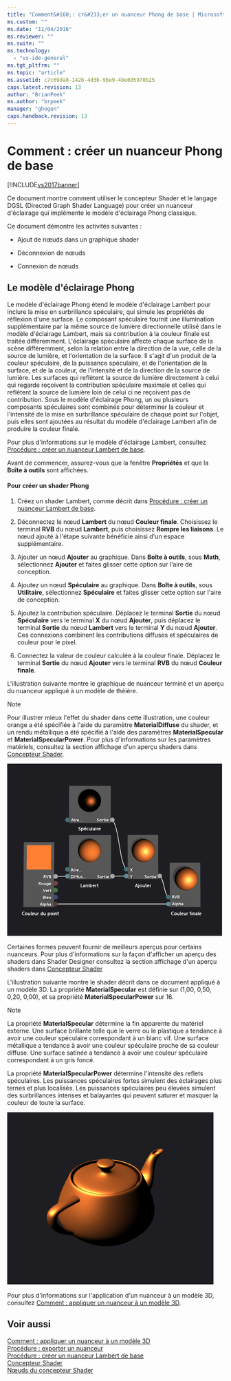 ```yaml
---
title: "Comment&#160;: cr&#233;er un nuanceur Phong de base | Microsoft Docs"
ms.custom: ""
ms.date: "11/04/2016"
ms.reviewer: ""
ms.suite: ""
ms.technology: 
  - "vs-ide-general"
ms.tgt_pltfrm: ""
ms.topic: "article"
ms.assetid: c7c69da8-142b-4d3b-9be9-4be0d5970b25
caps.latest.revision: 13
author: "BrianPeek"
ms.author: "brpeek"
manager: "ghogen"
caps.handback.revision: 13
---
```

# Comment&#160;: cr&#233;er un nuanceur Phong de base
[!INCLUDE[vs2017banner](../code-quality/includes/vs2017banner.md)]

Ce document montre comment utiliser le concepteur Shader et le langage DGSL \(Directed Graph Shader Language\) pour créer un nuanceur d'éclairage qui implémente le modèle d'éclairage Phong classique.  
  
 Ce document démontre les activités suivantes :  
  
-   Ajout de nœuds dans un graphique shader  
  
-   Déconnexion de nœuds  
  
-   Connexion de nœuds  
  
## Le modèle d'éclairage Phong  
 Le modèle d'éclairage Phong étend le modèle d'éclairage Lambert pour inclure la mise en surbrillance spéculaire, qui simule les propriétés de réflexion d'une surface.  Le composant spéculaire fournit une illumination supplémentaire par la même source de lumière directionnelle utilisé dans le modèle d'éclairage Lambert, mais sa contribution à la couleur finale est traitée différemment.  L'éclairage spéculaire affecte chaque surface de la scène différemment, selon la relation entre la direction de la vue, celle de la source de lumière, et l'orientation de la surface.  Il s'agit d'un produit de la couleur spéculaire, de la puissance spéculaire, et de l'orientation de la surface, et de la couleur, de l'intensité et de la direction de la source de lumière.  Les surfaces qui reflètent la source de lumière directement à celui qui regarde reçoivent la contribution spéculaire maximale et celles qui reflètent la source de lumière loin de celui ci ne reçoivent pas de contribution.  Sous le modèle d'éclairage Phong, un ou plusieurs composants spéculaires sont combinés pour déterminer la couleur et l'intensité de la mise en surbrillance spéculaire de chaque point sur l'objet, puis elles sont ajoutées au résultat du modèle d'éclairage Lambert afin de produire la couleur finale.  
  
 Pour plus d'informations sur le modèle d'éclairage Lambert, consultez [Procédure : créer un nuanceur Lambert de base](../designers/how-to-create-a-basic-lambert-shader.md).  
  
 Avant de commencer, assurez\-vous que la fenêtre **Propriétés** et que la **Boîte à outils** sont affichées.  
  
#### Pour créer un shader Phong  
  
1.  Créez un shader Lambert, comme décrit dans [Procédure : créer un nuanceur Lambert de base](../designers/how-to-create-a-basic-lambert-shader.md).  
  
2.  Déconnectez le nœud **Lambert** du nœud **Couleur finale**.  Choisissez le terminal **RVB** du nœud **Lambert**, puis choisissez **Rompre les liaisons**.  Le nœud ajouté à l'étape suivante bénéficie ainsi d'un espace supplémentaire.  
  
3.  Ajouter un nœud **Ajouter** au graphique.  Dans **Boîte à outils**, sous **Math**, sélectionnez **Ajouter** et faites glisser cette option sur l'aire de conception.  
  
4.  Ajoutez un nœud **Spéculaire** au graphique.  Dans **Boîte à outils**, sous **Utilitaire**, sélectionnez **Spéculaire** et faites glisser cette option sur l'aire de conception.  
  
5.  Ajoutez la contribution spéculaire.  Déplacez le terminal **Sortie** du nœud **Spéculaire** vers le terminal **X** du nœud **Ajouter**, puis déplacez le terminal **Sortie** du nœud **Lambert** vers le terminal **Y** du nœud **Ajouter**.  Ces connexions combinent les contributions diffuses et spéculaires de couleur pour le pixel.  
  
6.  Connectez la valeur de couleur calculée à la couleur finale.  Déplacez le terminal **Sortie** du nœud **Ajouter** vers le terminal **RVB** du nœud **Couleur finale**.  
  
 L'illustration suivante montre le graphique de nuanceur terminé et un aperçu du nuanceur appliqué à un modèle de théière.  
  
> [!NOTE]
>  Pour illustrer mieux l'effet du shader dans cette illustration, une couleur orange a été spécifiée à l'aide du paramètre **MaterialDiffuse** du shader, et un rendu métallique a été spécifié à l'aide des paramètres **MaterialSpecular** et **MaterialSpecularPower**.  Pour plus d'informations sur les paramètres matériels, consultez la section affichage d'un aperçu shaders dans [Concepteur Shader](../designers/shader-designer.md).  
  
 ![Graphique du nuanceur et un aperçu de ses effets](../designers/media/digit-lighting-graph.png "Digit\-Lighting\-Graph")  
  
 Certaines formes peuvent fournir de meilleurs aperçus pour certains nuanceurs.  Pour plus d'informations sur la façon d'afficher un aperçu des shaders dans Shader Designer consultez la section affichage d'un aperçu shaders dans [Concepteur Shader](../designers/shader-designer.md)  
  
 L'illustration suivante montre le shader décrit dans ce document appliqué à un modèle 3D.  La propriété **MaterialSpecular** est définie sur \(1,00, 0,50, 0,20, 0,00\), et sa propriété  **MaterialSpecularPower** sur 16.  
  
> [!NOTE]
>  La propriété **MaterialSpecular** détermine la fin apparente du matériel externe.  Une surface brillante telle que le verre ou le plastique a tendance à avoir une couleur spéculaire correspondant à un blanc vif.  Une surface métallique a tendance à avoir une couleur spéculaire proche de sa couleur diffuse.  Une surface satinée a tendance à avoir une couleur spéculaire correspondant à un gris foncé.  
>   
>  La propriété **MaterialSpecularPower** détermine l'intensité des reflets spéculaires.  Les puissances spéculaires fortes simulent des éclairages plus ternes et plus localisés.  Les puissances spéculaires peu élevées simulent des surbrillances intenses et balayantes qui peuvent saturer et masquer la couleur de toute la surface.  
  
 ![Éclairage Phong appliqué à un modèle](../designers/media/digit-lighting-model.png "Digit\-Lighting\-Model")  
  
 Pour plus d'informations sur l'application d'un nuanceur à un modèle 3D, consultez [Comment : appliquer un nuanceur à un modèle 3D](../designers/how-to-apply-a-shader-to-a-3-d-model.md).  
  
## Voir aussi  
 [Comment : appliquer un nuanceur à un modèle 3D](../designers/how-to-apply-a-shader-to-a-3-d-model.md)   
 [Procédure : exporter un nuanceur](../designers/how-to-export-a-shader.md)   
 [Procédure : créer un nuanceur Lambert de base](../designers/how-to-create-a-basic-lambert-shader.md)   
 [Concepteur Shader](../designers/shader-designer.md)   
 [Nœuds du concepteur Shader](../designers/shader-designer-nodes.md)